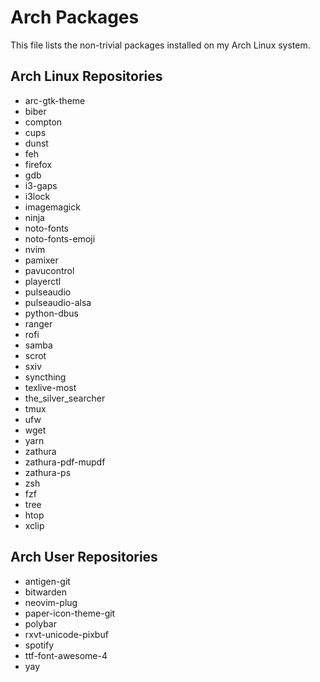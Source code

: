 Arch Packages
=============
This file lists the non-trivial packages installed on my Arch Linux system.

Arch Linux Repositories
-----------------------
* arc-gtk-theme
* biber
* compton
* cups
* dunst
* feh
* firefox
* gdb
* i3-gaps
* i3lock
* imagemagick
* ninja
* noto-fonts
* noto-fonts-emoji
* nvim
* pamixer
* pavucontrol
* playerctl
* pulseaudio
* pulseaudio-alsa
* python-dbus
* ranger
* rofi
* samba
* scrot
* sxiv
* syncthing
* texlive-most
* the_silver_searcher
* tmux
* ufw
* wget
* yarn
* zathura
* zathura-pdf-mupdf
* zathura-ps
* zsh
* fzf
* tree
* htop
* xclip

Arch User Repositories
----------------------
* antigen-git
* bitwarden
* neovim-plug
* paper-icon-theme-git
* polybar
* rxvt-unicode-pixbuf
* spotify
* ttf-font-awesome-4
* yay

